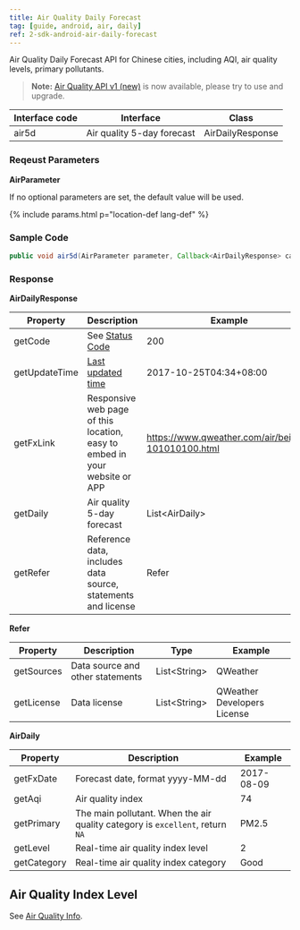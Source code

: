 ```yaml
---
title: Air Quality Daily Forecast
tag: [guide, android, air, daily]
ref: 2-sdk-android-air-daily-forecast
---
```


Air Quality Daily Forecast API for Chinese cities, including AQI, air quality levels, primary pollutants.

> **Note:** [Air Quality API v1 (new)](/en/docs/api/air-quality/) is now available, please try to use and upgrade.

| Interface code | Interface  | Class |
| ------------------- | -------- | ------------ |
| air5d| Air quality 5-day forecast  | AirDailyResponse |

### Reqeust Parameters

**AirParameter**

If no optional parameters are set, the default value will be used.

{% include params.html p="location-def lang-def" %}

### Sample Code

```java
public void air5d(AirParameter parameter, Callback<AirDailyResponse> callback);
```

### Response

**AirDailyResponse**

| Property | Description | Example |
| ----------- | -------------------------- | --------------- |
| getCode | See [Status Code](/en/docs/resource/status-code/) | 200 |
| getUpdateTime | [Last updated time](/en/docs/resource/glossary/#update-time) | 2017-10-25T04:34+08:00 |
| getFxLink | Responsive web page of this location, easy to embed in your website or APP | https://www.qweather.com/air/beijing-101010100.html |
| getDaily | Air quality 5-day forecast | List&lt;AirDaily&gt; |
| getRefer | Reference data, includes data source, statements and license | Refer |

**Refer**

| Property | Description  |  Type |  Example  |
| ---------- | ----------- | ------------------ | ------------ |
| getSources | Data source and other statements  | List&lt;String&gt; | QWeather     |
| getLicense | Data license      | List&lt;String&gt; | QWeather Developers License |

**AirDaily**

| Property | Description | Example |
| ----------- | ----------------------------- | -------- |
| getFxDate | Forecast date, format yyyy-MM-dd | 2017-08-09 |
| getAqi | Air quality index | 74 |
| getPrimary | The main pollutant. When the air quality category is `excellent`, return `NA` | PM2.5 |
| getLevel | Real-time air quality index level  | 2 |
| getCategory | Real-time air quality index category  | Good |

## Air Quality Index Level

See [Air Quality Info](/en/docs/resource/air-info/).
